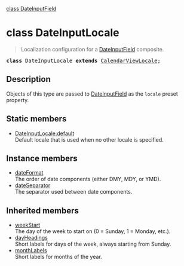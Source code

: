[class DateInputField](DateInputField.md)

# class DateInputLocale

> Localization configuration for a [DateInputField](DateInputField.md) composite.

<pre class="docgen_signature"><b>class</b> DateInputLocale <b>extends</b> <a href="CalendarViewLocale.md">CalendarViewLocale</a>;</pre>

## Description

Objects of this type are passed to [DateInputField](DateInputField.md) as the `locale` preset property.

## Static members

- [<!--{ref:property}-->DateInputLocale.default](DateInputLocale_default.md) <!--{refchip:static}-->\
    Default locale that is used when no other locale is specified.

## Instance members

- [<!--{ref:property}-->dateFormat](DateInputLocale_dateFormat.md) \
    The order of date components (either DMY, MDY, or YMD).
- [<!--{ref:property}-->dateSeparator](DateInputLocale_dateSeparator.md) \
    The separator used between date components.

## Inherited members

- [<!--{ref:property}-->weekStart](CalendarViewLocale_weekStart.md) \
    The day of the week to start on (0 = Sunday, 1 = Monday, etc.).
- [<!--{ref:property}-->dayHeadings](CalendarViewLocale_dayHeadings.md) \
    Short labels for days of the week, always starting from Sunday.
- [<!--{ref:property}-->monthLabels](CalendarViewLocale_monthLabels.md) \
    Short labels for months of the year.